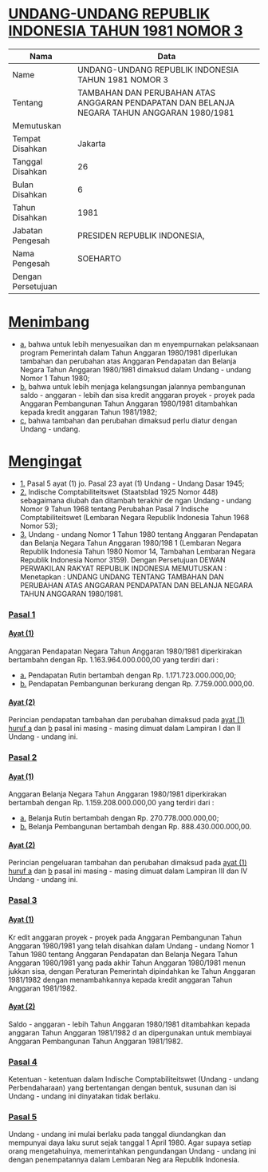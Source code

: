 # [UNDANG-UNDANG REPUBLIK INDONESIA TAHUN 1981 NOMOR 3](http://example.org/legal/peraturan/uu/1981/3)

| Nama | Data |
| ------ | ----- |
|Name|UNDANG-UNDANG REPUBLIK INDONESIA TAHUN 1981 NOMOR 3|
|Tentang| TAMBAHAN DAN PERUBAHAN ATAS ANGGARAN PENDAPATAN DAN BELANJA NEGARA TAHUN ANGGARAN 1980/1981|
|Memutuskan||
|Tempat Disahkan|Jakarta|
|Tanggal Disahkan|26|
|Bulan Disahkan|6|
|Tahun Disahkan|1981|
|Jabatan Pengesah|PRESIDEN REPUBLIK INDONESIA,|
|Nama Pengesah|SOEHARTO|
|Dengan Persetujuan||
# [Menimbang](http://example.org/legal/peraturan/uu/1981/3/menimbang)

* [a.](http://example.org/legal/peraturan/uu/1981/3/menimbang/huruf/a) bahwa untuk lebih menyesuaikan dan m enyempurnakan pelaksanaan program Pemerintah dalam Tahun Anggaran 1980/1981 diperlukan tambahan dan perubahan atas Anggaran Pendapatan dan Belanja Negara Tahun Anggaran 1980/1981 dimaksud dalam Undang - undang Nomor 1 Tahun 1980;
* [b.](http://example.org/legal/peraturan/uu/1981/3/menimbang/huruf/b) bahwa untuk lebih menjaga kelangsungan jalannya pembangunan saldo - anggaran - lebih dan sisa kredit anggaran proyek - proyek pada Anggaran Pembangunan Tahun Anggaran 1980/1981 ditambahkan kepada kredit anggaran Tahun 1981/1982;
* [c.](http://example.org/legal/peraturan/uu/1981/3/menimbang/huruf/c) bahwa tambahan dan perubahan dimaksud perlu diatur dengan Undang - undang.
# [Mengingat](http://example.org/legal/peraturan/uu/1981/3/mengingat)

* [1.](http://example.org/legal/peraturan/uu/1981/3/mengingat/huruf/0001) Pasal 5 ayat (1) jo. Pasal 23 ayat (1) Undang - Undang Dasar 1945;
* [2.](http://example.org/legal/peraturan/uu/1981/3/mengingat/huruf/0002) lndische Comptabiliteitswet (Staatsblad 1925 Nomor 448) sebagaimana diubah dan ditambah terakhir de ngan Undang - undang Nomor 9 Tahun 1968 tentang Perubahan Pasal 7 Indische Comptabiliteitswet (Lembaran Negara Republik Indonesia Tahun 1968 Nomor 53);
* [3.](http://example.org/legal/peraturan/uu/1981/3/mengingat/huruf/0003) Undang - undang Nomor 1 Tahun 1980 tentang Anggaran Pendapatan dan Belanja Negara Tahun Anggaran 1980/198 1 (Lembaran Negara Republik Indonesia Tahun 1980 Nomor 14, Tambahan Lembaran Negara Republik Indonesia Nomor 3159). Dengan Persetujuan DEWAN PERWAKILAN RAKYAT REPUBLIK INDONESIA MEMUTUSKAN : Menetapkan : UNDANG UNDANG TENTANG TAMBAHAN DAN PERUBAHAN ATAS ANGGARAN PENDAPATAN DAN BELANJA NEGARA TAHUN ANGGARAN 1980/1981.

### [Pasal 1](http://example.org/legal/peraturan/uu/1981/3/pasal/0001)

#### [Ayat (1)](http://example.org/legal/peraturan/uu/1981/3/pasal/0001/versi/19810626/ayat/0001)
Anggaran Pendapatan Negara Tahun Anggaran 1980/1981 diperkirakan bertambahn dengan Rp. 1.163.964.000.000,00 yang terdiri dari :
* [a.](http://example.org/legal/peraturan/uu/1981/3/pasal/0001/versi/19810626/ayat/0001/huruf/a) Pendapatan Rutin bertambah dengan Rp. 1.171.723.000.000,00;
* [b.](http://example.org/legal/peraturan/uu/1981/3/pasal/0001/versi/19810626/ayat/0001/huruf/b) Pendapatan Pembangunan berkurang dengan Rp. 7.759.000.000,00.

#### [Ayat (2)](http://example.org/legal/peraturan/uu/1981/3/pasal/0001/versi/19810626/ayat/0002)
Perincian pendapatan tambahan dan perubahan dimaksud pada [ayat (1)](http://example.org/legal/peraturan/uu/1981/3/pasal/0001/versi/19810626/ayat/0001) [huruf a](http://example.org/legal/peraturan/uu/1981/3/pasal/0001/versi/19810626/huruf/a) dan [b](http://example.org/legal/peraturan/uu/1981/3/pasal/0001/versi/19810626/ayat/0001/huruf/b) pasal ini masing - masing dimuat dalam Lampiran I dan II Undang - undang ini.


### [Pasal 2](http://example.org/legal/peraturan/uu/1981/3/pasal/0002)

#### [Ayat (1)](http://example.org/legal/peraturan/uu/1981/3/pasal/0002/versi/19810626/ayat/0001)
Anggaran Belanja Negara Tahun Anggaran 1980/1981 diperkirakan bertambah dengan Rp. 1.159.208.000.000,00 yang terdiri dari :
* [a.](http://example.org/legal/peraturan/uu/1981/3/pasal/0002/versi/19810626/ayat/0001/huruf/a) Belanja Rutin bertambah dengan Rp. 270.778.000.000,00;
* [b.](http://example.org/legal/peraturan/uu/1981/3/pasal/0002/versi/19810626/ayat/0001/huruf/b) Belanja Pembangunan bertambah dengan Rp. 888.430.000.000,00.

#### [Ayat (2)](http://example.org/legal/peraturan/uu/1981/3/pasal/0002/versi/19810626/ayat/0002)
Perincian pengeluaran tambahan dan perubahan dimaksud pada [ayat (1)](http://example.org/legal/peraturan/uu/1981/3/pasal/0002/versi/19810626/ayat/0001) [huruf a](http://example.org/legal/peraturan/uu/1981/3/pasal/0002/versi/19810626/huruf/a) dan [b](http://example.org/legal/peraturan/uu/1981/3/pasal/0002/versi/19810626/ayat/0001/huruf/b) pasal ini masing - masing dimuat dalam Lampiran III dan IV Undang - undang ini.


### [Pasal 3](http://example.org/legal/peraturan/uu/1981/3/pasal/0003)

#### [Ayat (1)](http://example.org/legal/peraturan/uu/1981/3/pasal/0003/versi/19810626/ayat/0001)
Kr edit anggaran proyek - proyek pada Anggaran Pembangunan Tahun Anggaran 1980/1981 yang telah disahkan dalam Undang - undang Nomor 1 Tahun 1980 tentang Anggaran Pendapatan dan Belanja Negara Tahun Anggaran 1980/1981 yang pada akhir Tahun Anggaran 1980/1981 menun jukkan sisa, dengan Peraturan Pemerintah dipindahkan ke Tahun Anggaran 1981/1982 dengan menambahkannya kepada kredit anggaran Tahun Anggaran 1981/1982.

#### [Ayat (2)](http://example.org/legal/peraturan/uu/1981/3/pasal/0003/versi/19810626/ayat/0002)
Saldo - anggaran - lebih Tahun Anggaran 1980/1981 ditambahkan kepada anggaran Tahun Anggaran 1981/1982 d an dipergunakan untuk membiayai Anggaran Pembangunan Tahun Anggaran 1981/1982.


### [Pasal 4](http://example.org/legal/peraturan/uu/1981/3/pasal/0004)
Ketentuan - ketentuan dalam Indische Comptabiliteitswet (Undang - undang Perbendaharaan) yang bertentangan dengan bentuk, susunan dan isi Undang - undang ini dinyatakan tidak berlaku.


### [Pasal 5](http://example.org/legal/peraturan/uu/1981/3/pasal/0005)
Undang - undang ini mulai berlaku pada tanggal diundangkan dan mempunyai daya laku surut sejak tanggal 1 April 1980. Agar supaya setiap orang mengetahuinya, memerintahkan pengundangan Undang - undang ini dengan penempatannya dalam Lembaran Neg ara Republik Indonesia.
